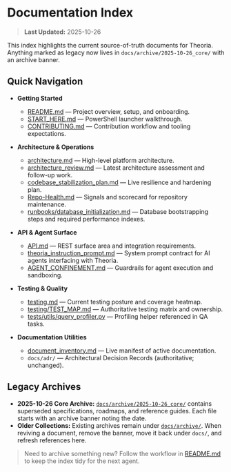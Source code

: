 # Documentation Index

> **Last Updated:** 2025-10-26

This index highlights the current source-of-truth documents for Theoria. Anything marked as legacy now lives in `docs/archive/2025-10-26_core/` with an archive banner.

## Quick Navigation

- **Getting Started**
  - [README.md](../README.md) — Project overview, setup, and onboarding.
  - [START_HERE.md](../START_HERE.md) — PowerShell launcher walkthrough.
  - [CONTRIBUTING.md](../CONTRIBUTING.md) — Contribution workflow and tooling expectations.

- **Architecture & Operations**
  - [architecture.md](architecture.md) — High-level platform architecture.
  - [architecture_review.md](architecture_review.md) — Latest architecture assessment and follow-up work.
  - [codebase_stabilization_plan.md](codebase_stabilization_plan.md) — Live resilience and hardening plan.
  - [Repo-Health.md](Repo-Health.md) — Signals and scorecard for repository maintenance.
  - [runbooks/database_initialization.md](runbooks/database_initialization.md) — Database bootstrapping steps and required performance indexes.

- **API & Agent Surface**
  - [API.md](API.md) — REST surface area and integration requirements.
  - [theoria_instruction_prompt.md](theoria_instruction_prompt.md) — System prompt contract for AI agents interfacing with Theoria.
  - [AGENT_CONFINEMENT.md](AGENT_CONFINEMENT.md) — Guardrails for agent execution and sandboxing.

- **Testing & Quality**
  - [testing.md](testing.md) — Current testing posture and coverage heatmap.
  - [testing/TEST_MAP.md](testing/TEST_MAP.md) — Authoritative testing matrix and ownership.
  - [tests/utils/query_profiler.py](../tests/utils/query_profiler.py) — Profiling helper referenced in QA tasks.

- **Documentation Utilities**
  - [document_inventory.md](document_inventory.md) — Live manifest of active documentation.
  - `docs/adr/` — Architectural Decision Records (authoritative; unchanged).

## Legacy Archives

- **2025-10-26 Core Archive:** [`docs/archive/2025-10-26_core/`](archive/2025-10-26_core/) contains superseded specifications, roadmaps, and reference guides. Each file starts with an archive banner noting the date.
- **Older Collections:** Existing archives remain under [`docs/archive/`](archive/). When reviving a document, remove the banner, move it back under `docs/`, and refresh references here.

> Need to archive something new? Follow the workflow in [README.md](../README.md#documentation-archival-workflow) to keep the index tidy for the next agent.

